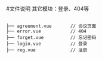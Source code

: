 #文件说明
其它模块：登录、404等

```pre

├── agreement.vue       // 协议页面
├── error.vue           // 404
├── forget.vue          // 忘记密码
├── login.vue           // 登录
├── reg.vue             // 注册

```
